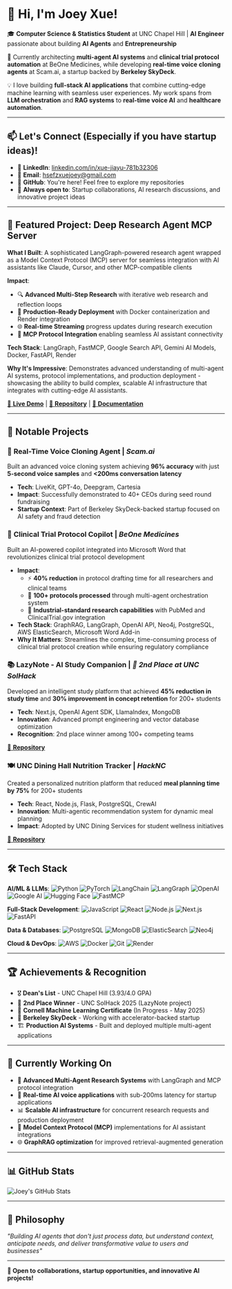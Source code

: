 # 👋 Hi, I'm Joey Xue!

🎓 **Computer Science & Statistics Student** at UNC Chapel Hill | **AI Engineer** passionate about building **AI Agents** and **Entrepreneurship**

🚀 Currently architecting **multi-agent AI systems** and **clinical trial protocol automation** at BeOne Medicines, while developing **real-time voice cloning agents** at Scam.ai, a startup backed by **Berkeley SkyDeck**.

💡 I love building **full-stack AI applications** that combine cutting-edge machine learning with seamless user experiences. My work spans from **LLM orchestration** and **RAG systems** to **real-time voice AI** and **healthcare automation**.

---

## 📫 Let's Connect (Especially if you have startup ideas)!

- 💼 **LinkedIn**: [linkedin.com/in/xue-jiayu-781b32306](https://linkedin.com/in/xue-jiayu-781b32306)
- 📧 **Email**: hsefzxuejoey@gmail.com
- 🐙 **GitHub**: You're here! Feel free to explore my repositories
- 🚀 **Always open to**: Startup collaborations, AI research discussions, and innovative project ideas

---

## 🎯 Featured Project: Deep Research Agent MCP Server

**What I Built**: A sophisticated LangGraph-powered research agent wrapped as a Model Context Protocol (MCP) server for seamless integration with AI assistants like Claude, Cursor, and other MCP-compatible clients

**Impact**: 
- 🔍 **Advanced Multi-Step Research** with iterative web research and reflection loops
- 🚀 **Production-Ready Deployment** with Docker containerization and Render integration
- 🌐 **Real-time Streaming** progress updates during research execution
- 🔧 **MCP Protocol Integration** enabling seamless AI assistant connectivity

**Tech Stack**: LangGraph, FastMCP, Google Search API, Gemini AI Models, Docker, FastAPI, Render

**Why It's Impressive**: Demonstrates advanced understanding of multi-agent AI systems, protocol implementations, and production deployment - showcasing the ability to build complex, scalable AI infrastructure that integrates with cutting-edge AI assistants.

[🔗 **Live Demo**](https://your-deep-research-demo.onrender.com) | [📱 **Repository**](https://github.com/celestialdust/deep-research-mcp) | [📖 **Documentation**](https://github.com/celestialdust/deep-research-mcp#readme)

---

## 🚀 Notable Projects

### 🎵 **Real-Time Voice Cloning Agent** | *Scam.ai* 
Built an advanced voice cloning system achieving **96% accuracy** with just **5-second voice samples** and **<200ms conversation latency**
- **Tech**: LiveKit, GPT-4o, Deepgram, Cartesia
- **Impact**: Successfully demonstrated to 40+ CEOs during seed round fundraising
- **Startup Context**: Part of Berkeley SkyDeck-backed startup focused on AI safety and fraud detection

### 🏥 **Clinical Trial Protocol Copilot** | *BeOne Medicines*
Built an AI-powered copilot integrated into Microsoft Word that revolutionizes clinical trial protocol development
- **Impact**: 
  - ⚡ **40% reduction** in protocol drafting time for all researchers and clinical teams
  - 🤖 **100+ protocols processed** through multi-agent orchestration system
  - 🔬 **Industrial-standard research capabilities** with PubMed and ClinicalTrial.gov integration
- **Tech Stack**: GraphRAG, LangGraph, OpenAI API, Neo4j, PostgreSQL, AWS ElasticSearch, Microsoft Word Add-in
- **Why It Matters**: Streamlines the complex, time-consuming process of clinical trial protocol creation while ensuring regulatory compliance

### 📚 **LazyNote - AI Study Companion** | *🥈 2nd Place at UNC SolHack*
Developed an intelligent study platform that achieved **45% reduction in study time** and **30% improvement in concept retention** for 200+ students
- **Tech**: Next.js, OpenAI Agent SDK, LlamaIndex, MongoDB
- **Innovation**: Advanced prompt engineering and vector database optimization
- **Recognition**: 2nd place winner among 100+ competing teams

[📱 **Repository**](https://github.com/celestialdust/LazyNote)

### 🍽️ **UNC Dining Hall Nutrition Tracker** | *HackNC*
Created a personalized nutrition platform that reduced **meal planning time by 75%** for 200+ students
- **Tech**: React, Node.js, Flask, PostgreSQL, CrewAI
- **Innovation**: Multi-agentic recommendation system for dynamic meal planning
- **Impact**: Adopted by UNC Dining Services for student wellness initiatives

[📱 **Repository**](https://github.com/celestialdust/unc-dining-app) 

---

## 🛠 Tech Stack

**AI/ML & LLMs**:
![Python](https://img.shields.io/badge/-Python-3776AB?style=flat&logo=python&logoColor=white)
![PyTorch](https://img.shields.io/badge/-PyTorch-EE4C2C?style=flat&logo=pytorch&logoColor=white)
![LangChain](https://img.shields.io/badge/-LangChain-339933?style=flat&logo=chainlink&logoColor=white)
![LangGraph](https://img.shields.io/badge/-LangGraph-FF6B6B?style=flat&logo=graph&logoColor=white)
![OpenAI](https://img.shields.io/badge/-OpenAI-412991?style=flat&logo=openai&logoColor=white)
![Google AI](https://img.shields.io/badge/-Gemini%20AI-4285F4?style=flat&logo=google&logoColor=white)
![Hugging Face](https://img.shields.io/badge/-Hugging%20Face-FFD21E?style=flat&logo=huggingface&logoColor=black)
![FastMCP](https://img.shields.io/badge/-FastMCP-00D9FF?style=flat&logo=fastapi&logoColor=white)

**Full-Stack Development**:
![JavaScript](https://img.shields.io/badge/-JavaScript-F7DF1E?style=flat&logo=javascript&logoColor=black)
![React](https://img.shields.io/badge/-React-61DAFB?style=flat&logo=react&logoColor=black)
![Node.js](https://img.shields.io/badge/-Node.js-339933?style=flat&logo=node.js&logoColor=white)
![Next.js](https://img.shields.io/badge/-Next.js-000000?style=flat&logo=next.js&logoColor=white)
![FastAPI](https://img.shields.io/badge/-FastAPI-009688?style=flat&logo=fastapi&logoColor=white)

**Data & Databases**:
![PostgreSQL](https://img.shields.io/badge/-PostgreSQL-336791?style=flat&logo=postgresql&logoColor=white)
![MongoDB](https://img.shields.io/badge/-MongoDB-47A248?style=flat&logo=mongodb&logoColor=white)
![ElasticSearch](https://img.shields.io/badge/-Elasticsearch-005571?style=flat&logo=elasticsearch&logoColor=white)
![Neo4j](https://img.shields.io/badge/-Neo4j-008CC1?style=flat&logo=neo4j&logoColor=white)

**Cloud & DevOps**:
![AWS](https://img.shields.io/badge/-AWS-232F3E?style=flat&logo=amazon-aws&logoColor=white)
![Docker](https://img.shields.io/badge/-Docker-2496ED?style=flat&logo=docker&logoColor=white)
![Git](https://img.shields.io/badge/-Git-F05032?style=flat&logo=git&logoColor=white)
![Render](https://img.shields.io/badge/-Render-46E3B7?style=flat&logo=render&logoColor=white)

---

## 🏆 Achievements & Recognition

- 🎖️ **Dean's List** - UNC Chapel Hill (3.93/4.0 GPA)
- 🥈 **2nd Place Winner** - UNC SolHack 2025 (LazyNote project)
- 📜 **Cornell Machine Learning Certificate** (In Progress - May 2025)
- 🚀 **Berkeley SkyDeck** - Working with accelerator-backed startup
- 🏗️ **Production AI Systems** - Built and deployed multiple multi-agent applications

---

## 🌱 Currently Working On

- 🔬 **Advanced Multi-Agent Research Systems** with LangGraph and MCP protocol integration
- 🎤 **Real-time AI voice applications** with sub-200ms latency for startup applications
- 📊 **Scalable AI infrastructure** for concurrent research requests and production deployment
- 🧠 **Model Context Protocol (MCP)** implementations for AI assistant integrations
- 🌐 **GraphRAG optimization** for improved retrieval-augmented generation

---

## 📊 GitHub Stats

![Joey's GitHub Stats](https://github-readme-stats.vercel.app/api?username=celestialdust&show_icons=true&theme=tokyonight&count_private=true)

---

## 💭 Philosophy

*"Building AI agents that don't just process data, but understand context, anticipate needs, and deliver transformative value to users and businesses"*

---

**🚀 Open to collaborations, startup opportunities, and innovative AI projects!**
